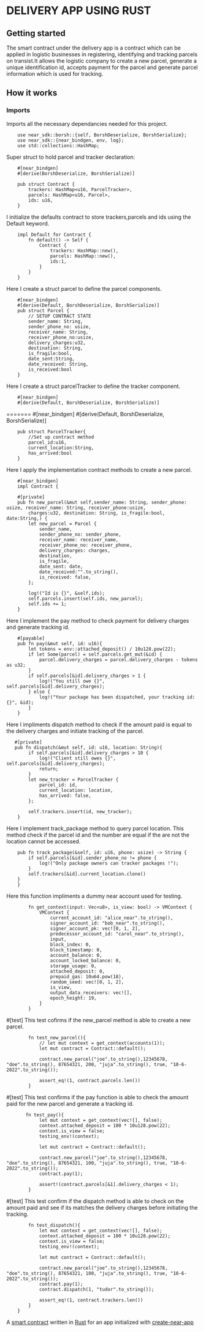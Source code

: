 # DELIVERY APP USING RUST

## Getting started
The smart contract under the delivery app is a contract which can be applied in logistic businesses in registering, identifying and tracking parcels on transist.It allows the logistic company to create a new parcel, generate a unique identification id, accepts payment for the parcel and generate parcel information which is used for tracking.

## How it works

### Imports

Imports all the necessary dependancies needed for this project.

        use near_sdk::borsh::{self, BorshDeserialize, BorshSerialize};
        use near_sdk::{near_bindgen, env, log};
        use std::collections::HashMap;

Super struct to hold parcel and tracker declaration:

        #[near_bindgen]
        #[derive(BorshDeserialize, BorshSerialize)]
        
        pub struct Contract {
            trackers: HashMap<u16, ParcelTracker>,
            parcels: HashMap<u16, Parcel>,
            ids: u16,
        }

I initialize the defaults  contract to store trackers,parcels and ids using the Default keyword.

        impl Default for Contract {
            fn default() -> Self {
                Contract {
                    trackers: HashMap::new(),
                    parcels: HashMap::new(),
                    ids:1,
                }
            }
        }

Here I create a struct parcel to define the parcel components.

        #[near_bindgen]
        #[derive(Default, BorshDeserialize, BorshSerialize)]
        pub struct Parcel {
            // SETUP CONTRACT STATE
            sender_name: String,
            sender_phone_no: usize,
            receiver_name: String,
            receiver_phone_no:usize,
            delivery_charges:u32,
            destination: String,
            is_fragile:bool,
            date_sent:String,
            date_received: String,
            is_received:bool
        }

Here I create a struct parcelTracker to define the tracker component.


        #[near_bindgen]
        #[derive(Default, BorshDeserialize, BorshSerialize)]
        
=======
        #[near_bindgen]
        #[derive(Default, BorshDeserialize, BorshSerialize)]
 

        pub struct ParcelTracker{
            //Set up contract method
            parcel_id:u16,
            current_location:String,
            has_arrived:bool
        }

Here I apply the implementation contract methods to create a new parcel.

        #[near_bindgen]
        impl Contract {
            
        #[private]
        pub fn new_parcel(&mut self,sender_name: String, sender_phone: usize, receiver_name: String, receiver_phone:usize, 
            charges:u32, destination: String, is_fragile:bool, date:String,) {
            let new_parcel = Parcel {
                sender_name,
                sender_phone_no: sender_phone,
                receiver_name: receiver_name,
                receiver_phone_no: receiver_phone,
                delivery_charges: charges,
                destination,
                is_fragile,
                date_sent: date,
                date_received:"".to_string(),
                is_received: false,
            };

            log!("Id is {}", &self.ids);
            self.parcels.insert(self.ids, new_parcel);
            self.ids += 1;
        }


 Here I implement the pay method  to check payment for delivery charges and generate tracking id.
 

        #[payable]
        pub fn pay(&mut self, id: u16){
            let tokens = env::attached_deposit() / 10u128.pow(22);
            if let Some(parcel) = self.parcels.get_mut(&id) {
                parcel.delivery_charges = parcel.delivery_charges - tokens as u32;
            }
            if self.parcels[&id].delivery_charges > 1 {
                log!("You still owe {}", self.parcels[&id].delivery_charges);
            } else {
                log!("Your package has been dispatched, your tracking id: {}", &id);
            }
        }

 Here I impliments  dispatch method to check if the amount paid is equal to  the delivery charges and initiate tracking of the parcel.
       
       #[private]
       pub fn dispatch(&mut self, id: u16, location: String){
            if self.parcels[&id].delivery_charges > 10 {
                log!("Client still owes {}", self.parcels[&id].delivery_charges);
                return;
            }
            let new_tracker = ParcelTracker {
                parcel_id: id,
                current_location: location,
                has_arrived: false,
            };

            self.trackers.insert(id, new_tracker);
        }
        

Here I implement track_package method  to query parcel location. This method check if the parcel id and the number are equal if the are not the location cannot be accessed.

        pub fn track_package(&self, id: u16, phone: usize) -> String {
            if self.parcels[&id].sender_phone_no != phone {
                log!("Only package owners can tracker packages !");
            }
            self.trackers[&id].current_location.clone()
        }
        }


Here this function impliments a dummy near account  used for testing.

            fn get_context(input: Vec<u8>, is_view: bool) -> VMContext {
                VMContext {
                    current_account_id: "alice_near".to_string(),
                    signer_account_id: "bob_near".to_string(),
                    signer_account_pk: vec![0, 1, 2],
                    predecessor_account_id: "carol_near".to_string(),
                    input,
                    block_index: 0,
                    block_timestamp: 0,
                    account_balance: 0,
                    account_locked_balance: 0,
                    storage_usage: 0,
                    attached_deposit: 0,
                    prepaid_gas: 10u64.pow(18),
                    random_seed: vec![0, 1, 2],
                    is_view,
                    output_data_receivers: vec![],
                    epoch_height: 19,
                }
            }


#[test]
This test cofirms if the new_parcel method is able to create a new parcel.

            fn test_new_parcel(){
                // let mut context = get_context(accounts(1));
                let mut contract = Contract::default();

                contract.new_parcel("joe".to_string(),12345678, "doe".to_string(), 87654321, 200, "juja".to_string(), true, "10-6-2022".to_string());
                
                assert_eq!(1, contract.parcels.len())
            }

#[test]
This test confirms if the pay function is able to check the amount paid for the new parcel and generate a tracking id.
           
           fn test_pay(){
                let mut context = get_context(vec![], false);
                context.attached_deposit = 100 * 10u128.pow(22);
                context.is_view = false;
                testing_env!(context);

                let mut contract = Contract::default();

                contract.new_parcel("joe".to_string(),12345678, "doe".to_string(), 87654321, 100, "juja".to_string(), true, "10-6-2022".to_string());
                contract.pay(1);

                assert!(contract.parcels[&1].delivery_charges < 1);
            }

#[test]
This test confirm if the dispatch method is able to check on the amount paid and see if its matches the delivery charges before initiating the tracking.

            fn test_dispatch(){
                let mut context = get_context(vec![], false);
                context.attached_deposit = 100 * 10u128.pow(22);
                context.is_view = false;
                testing_env!(context);

                let mut contract = Contract::default();

                contract.new_parcel("joe".to_string(),12345678, "doe".to_string(), 87654321, 100, "juja".to_string(), true, "10-6-2022".to_string());
                contract.pay(1);
                contract.dispatch(1, "tudor".to_string());

                assert_eq!(1, contract.trackers.len())
            }
        }

A [smart contract] written in [Rust] for an app initialized with [create-near-app]

[smart contract]: https://docs.near.org/docs/develop/contracts/overview
[rust]: https://www.rust-lang.org/
[create-near-app]: https://github.com/near/create-near-app
[correct target]: https://github.com/near/near-sdk-rs#pre-requisites
[cargo]: https://doc.rust-lang.org/book/ch01-03-hello-cargo.html
